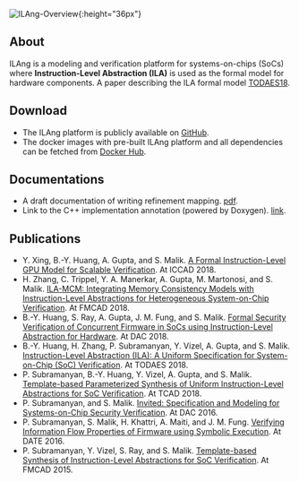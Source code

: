![ILAng-Overview](https://raw.githubusercontent.com/Bo-Yuan-Huang/ILA-Tools/master/docs/pics/ilang-overview.png){:height="36px"}

## About
ILAng is a modeling and verification platform for systems-on-chips (SoCs) where __Instruction-Level Abstraction (ILA)__ is used as the formal model for hardware components.
A paper describing the ILA formal model [TODAES18](https://dl.acm.org/citation.cfm?doid=3293467.3282444).

## Download
- The ILAng platform is publicly available on [GitHub](https://github.com/Bo-Yuan-Huang/ILA-Tools).
- The docker images with pre-built ILAng platform and all dependencies can be fetched from [Docker Hub](https://cloud.docker.com/u/byhuang/repository/docker/byhuang/ilang).

## Documentations
- A draft documentation of writing refinement mapping. [pdf](/manuals/ref-map.pdf).
- Link to the C++ implementation annotation (powered by Doxygen). [link](/doxygen-html/index.html).

## Publications
- Y. Xing, B.-Y. Huang, A. Gupta, and S. Malik. [A Formal Instruction-Level GPU Model for Scalable Verification](/papers/iccad18.pdf). At ICCAD 2018.
- H. Zhang, C. Trippel, Y. A. Manerkar, A. Gupta, M. Martonosi, and S. Malik. [ILA-MCM: Integrating Memory Consistency Models with Instruction-Level Abstractions for Heterogeneous System-on-Chip Verification](/papers/fmcad18.pdf). At FMCAD 2018.
- B.-Y. Huang, S. Ray, A. Gupta, J. M. Fung, and S. Malik. [Formal Security Verification of Concurrent Firmware in SoCs using Instruction-Level Abstraction for Hardware](/papers/dac18.pdf). At DAC 2018.
- B.-Y. Huang, H. Zhang, P. Subramanyan, Y. Vizel, A. Gupta, and S. Malik. [Instruction-Level Abstraction (ILA): A Uniform Specification for System-on-Chip (SoC) Verification](/papers/todaes18.pdf). At TODAES 2018.
- P. Subramanyan, B.-Y. Huang, Y. Vizel, A. Gupta, and S. Malik. [Template-based Parameterized Synthesis of Uniform Instruction-Level Abstractions for SoC Verification](/papers/tcad18.pdf). At TCAD 2018.
- P. Subramanyan, and S. Malik. [Invited: Specification and Modeling for Systems-on-Chip Security Verification](/papers/dac16.pdf). At DAC 2016.
- P. Subramanyan, S. Malik, H. Khattri, A. Maiti, and J. M. Fung. [Verifying Information Flow Properties of Firmware using Symbolic Execution](/papers/date16.pdf). At DATE 2016.
- P. Subramanyan, Y. Vizel, S. Ray, and S. Malik. [Template-based Synthesis of Instruction-Level Abstractions for SoC Verification](/papers/fmcad15.pdf). At FMCAD 2015.


